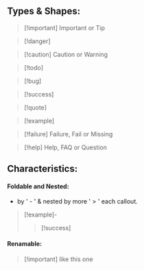 
## Types & Shapes:
 
>[!important] Important or Tip

>[!danger]

>[!caution] Caution or Warning

> [!todo]

>[!bug] 

>[!success]

>[!quote]

>[!example]

>[!failure] Failure, Fail or Missing

>[!help] Help, FAQ or Question



## Characteristics:
#### Foldable and Nested:
- by ' - ' & nested by more ' > ' each callout.

>[!example]-
>>[!success]


#### Renamable:
>[!important] like this one


